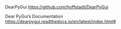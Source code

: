 DearPyGui
https://github.com/hoffstadt/DearPyGui

Dear PyGui’s Documentation
https://dearpygui.readthedocs.io/en/latest/index.html#
